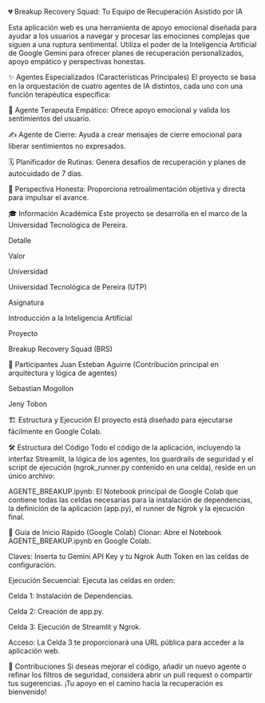 💔 Breakup Recovery Squad: Tu Equipo de Recuperación Asistido por IA
<!-- Placeholder para una imagen atractiva del proyecto o un banner de la UTP -->

Esta aplicación web es una herramienta de apoyo emocional diseñada para ayudar a los usuarios a navegar y procesar las emociones complejas que siguen a una ruptura sentimental. Utiliza el poder de la Inteligencia Artificial de Google Gemini para ofrecer planes de recuperación personalizados, apoyo empático y perspectivas honestas.

✨ Agentes Especializados (Características Principales)
El proyecto se basa en la orquestación de cuatro agentes de IA distintos, cada uno con una función terapéutica específica:

🤗 Agente Terapeuta Empático: Ofrece apoyo emocional y valida los sentimientos del usuario.

✍️ Agente de Cierre: Ayuda a crear mensajes de cierre emocional para liberar sentimientos no expresados.

🗓️ Planificador de Rutinas: Genera desafíos de recuperación y planes de autocuidado de 7 días.

💪 Perspectiva Honesta: Proporciona retroalimentación objetiva y directa para impulsar el avance.

🎓 Información Académica
Este proyecto se desarrolla en el marco de la Universidad Tecnológica de Pereira.

Detalle

Valor

Universidad

Universidad Tecnológica de Pereira (UTP)

Asignatura

Introducción a la Inteligencia Artificial

Proyecto

Breakup Recovery Squad (BRS)

👥 Participantes
Juan Esteban Aguirre (Contribución principal en arquitectura y lógica de agentes)

Sebastian Mogollon

Jeny Tobon

🏗️ Estructura y Ejecución
El proyecto está diseñado para ejecutarse fácilmente en Google Colab.

🛠️ Estructura del Código
Todo el código de la aplicación, incluyendo la interfaz Streamlit, la lógica de los agentes, los guardrails de seguridad y el script de ejecución (ngrok_runner.py contenido en una celda), reside en un único archivo:

AGENTE_BREAKUP.ipynb: El Notebook principal de Google Colab que contiene todas las celdas necesarias para la instalación de dependencias, la definición de la aplicación (app.py), el runner de Ngrok y la ejecución final.

🚀 Guía de Inicio Rápido (Google Colab)
Clonar: Abre el Notebook AGENTE_BREAKUP.ipynb en Google Colab.

Claves: Inserta tu Gemini API Key y tu Ngrok Auth Token en las celdas de configuración.

Ejecución Secuencial: Ejecuta las celdas en orden:

Celda 1: Instalación de Dependencias.

Celda 2: Creación de app.py.

Celda 3: Ejecución de Streamlit y Ngrok.

Acceso: La Celda 3 te proporcionará una URL pública para acceder a la aplicación web.

💖 Contribuciones
Si deseas mejorar el código, añadir un nuevo agente o refinar los filtros de seguridad, considera abrir un pull request o compartir tus sugerencias. ¡Tu apoyo en el camino hacia la recuperación es bienvenido!
